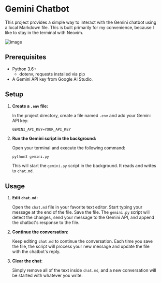 # Gemini Chatbot

This project provides a simple way to interact with the Gemini chatbot using a local Markdown file. This is built primarily for my convenience, because I like to stay in the terminal with Neovim.

![image](https://github.com/user-attachments/assets/b330c515-c994-47e9-a63d-ea09256105c7)


## Prerequisites

*   Python 3.6+
    - dotenv, requests installed via pip
*   A Gemini API key from Google AI Studio.

## Setup

1.  **Create a `.env` file:**

    In the project directory, create a file named `.env` and add your Gemini API key:

    ```
    GEMINI_API_KEY=YOUR_API_KEY
    ```

2.  **Run the Gemini script in the background:**

    Open your terminal and execute the following command:

    ```bash
    python3 gemini.py
    ```

    This will start the `gemini.py` script in the background. It reads and writes to `chat.md`.

## Usage

1.  **Edit `chat.md`:**

    Open the `chat.md` file in your favorite text editor.  Start typing your message at the end of the file. Save the file. The `gemini.py` script will detect the changes, send your message to the Gemini API, and append the chatbot's response to the file.

2.  **Continue the conversation:**

    Keep editing `chat.md` to continue the conversation.  Each time you save the file, the script will process your new message and update the file with the chatbot's reply.

3. **Clear the chat:**

    Simply remove all of the text inside `chat.md`, and a new conversation will be started with whatever you write.
